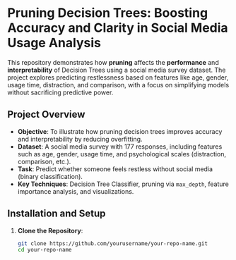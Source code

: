 # Pruning Decision Trees: Boosting Accuracy and Clarity in Social Media Usage Analysis

This repository demonstrates how **pruning** affects the **performance** and **interpretability** of Decision Trees using a social media survey dataset. The project explores predicting restlessness based on features like age, gender, usage time, distraction, and comparison, with a focus on simplifying models without sacrificing predictive power.

## Project Overview

- **Objective**: To illustrate how pruning decision trees improves accuracy and interpretability by reducing overfitting.
- **Dataset**: A social media survey with 177 responses, including features such as age, gender, usage time, and psychological scales (distraction, comparison, etc.).
- **Task**: Predict whether someone feels restless without social media (binary classification).
- **Key Techniques**: Decision Tree Classifier, pruning via `max_depth`, feature importance analysis, and visualizations.

## Installation and Setup

1. **Clone the Repository**:
   ```bash
   git clone https://github.com/yourusername/your-repo-name.git
   cd your-repo-name
